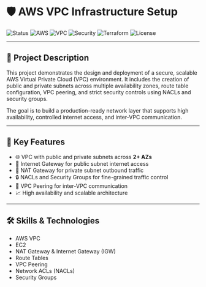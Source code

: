 # 🛡️ AWS VPC Infrastructure Setup

![Status](https://img.shields.io/badge/status-active-brightgreen)
![AWS](https://img.shields.io/badge/cloud-AWS-orange?logo=amazon-aws)
![VPC](https://img.shields.io/badge/VPC-Multi%20AZ%20Subnets-blue)
![Security](https://img.shields.io/badge/Security-Groups%20%26%20NACLs-critical)
![Terraform](https://img.shields.io/badge/optional-Terraform-green)
![License](https://img.shields.io/badge/license-MIT-lightgrey)

---

## 📘 Project Description

This project demonstrates the design and deployment of a secure, scalable AWS Virtual Private Cloud (VPC) environment. It includes the creation of public and private subnets across multiple availability zones, route table configuration, VPC peering, and strict security controls using NACLs and security groups.

The goal is to build a production-ready network layer that supports high availability, controlled internet access, and inter-VPC communication.

---

## 🚀 Key Features

- 🌐 VPC with public and private subnets across **2+ AZs**
- 📶 Internet Gateway for public subnet internet access
- 🔁 NAT Gateway for private subnet outbound traffic
- 🔒 NACLs and Security Groups for fine-grained traffic control
- 🔗 VPC Peering for inter-VPC communication
- 📈 High availability and scalable architecture

---

## 🛠️ Skills & Technologies

- AWS VPC
- EC2
- NAT Gateway & Internet Gateway (IGW)
- Route Tables
- VPC Peering
- Network ACLs (NACLs)
- Security Groups


